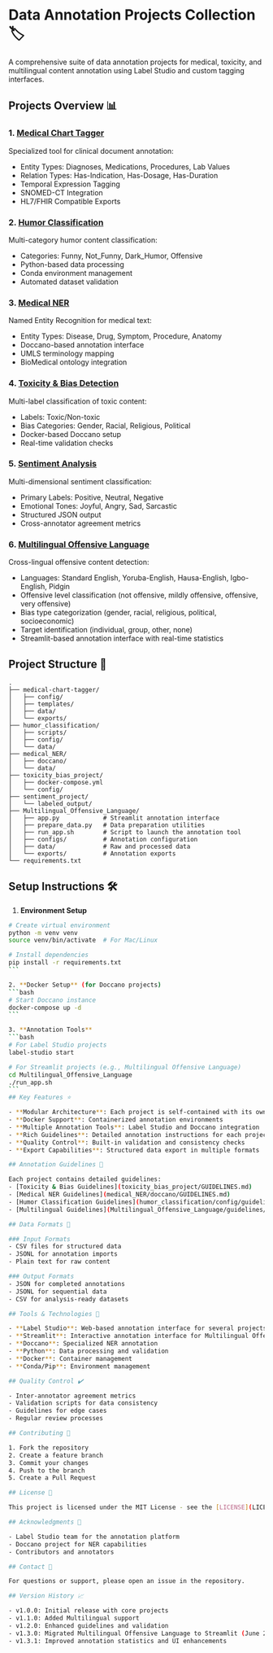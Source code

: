  # Data Annotation Projects Collection 🏷️

A comprehensive suite of data annotation projects for medical, toxicity, and multilingual content annotation using Label Studio and custom tagging interfaces.

## Projects Overview 📊

### 1. [Medical Chart Tagger](medical-chart-tagger)
Specialized tool for clinical document annotation:
- Entity Types: Diagnoses, Medications, Procedures, Lab Values
- Relation Types: Has-Indication, Has-Dosage, Has-Duration
- Temporal Expression Tagging
- SNOMED-CT Integration
- HL7/FHIR Compatible Exports

### 2. [Humor Classification](humor_classification)
Multi-category humor content classification:
- Categories: Funny, Not_Funny, Dark_Humor, Offensive
- Python-based data processing
- Conda environment management
- Automated dataset validation

### 3. [Medical NER](medical_NER)
Named Entity Recognition for medical text:
- Entity Types: Disease, Drug, Symptom, Procedure, Anatomy
- Doccano-based annotation interface
- UMLS terminology mapping
- BioMedical ontology integration

### 4. [Toxicity & Bias Detection](toxicity_bias_project)
Multi-label classification of toxic content:
- Labels: Toxic/Non-toxic
- Bias Categories: Gender, Racial, Religious, Political
- Docker-based Doccano setup
- Real-time validation checks

### 5. [Sentiment Analysis](sentiment_project)
Multi-dimensional sentiment classification:
- Primary Labels: Positive, Neutral, Negative
- Emotional Tones: Joyful, Angry, Sad, Sarcastic
- Structured JSON output
- Cross-annotator agreement metrics

### 6. [Multilingual Offensive Language](Multilingual_Offensive_Language)
Cross-lingual offensive content detection:
- Languages: Standard English, Yoruba-English, Hausa-English, Igbo-English, Pidgin
- Offensive level classification (not offensive, mildly offensive, offensive, very offensive)
- Bias type categorization (gender, racial, religious, political, socioeconomic)
- Target identification (individual, group, other, none)
- Streamlit-based annotation interface with real-time statistics

## Project Structure 📁

```
.
├── medical-chart-tagger/
│   ├── config/
│   ├── templates/
│   ├── data/
│   └── exports/
├── humor_classification/
│   ├── scripts/
│   ├── config/
│   └── data/
├── medical_NER/
│   ├── doccano/
│   └── data/
├── toxicity_bias_project/
│   ├── docker-compose.yml
│   └── config/
├── sentiment_project/
│   └── labeled_output/
├── Multilingual_Offensive_Language/
│   ├── app.py            # Streamlit annotation interface
│   ├── prepare_data.py   # Data preparation utilities
│   ├── run_app.sh        # Script to launch the annotation tool
│   ├── configs/          # Annotation configuration
│   ├── data/             # Raw and processed data
│   └── exports/          # Annotation exports
└── requirements.txt
```

## Setup Instructions 🛠️

1. **Environment Setup**
````bash
# Create virtual environment
python -m venv venv
source venv/bin/activate  # For Mac/Linux

# Install dependencies
pip install -r requirements.txt
```

2. **Docker Setup** (for Doccano projects)
```bash
# Start Doccano instance
docker-compose up -d
```

3. **Annotation Tools**
```bash
# For Label Studio projects
label-studio start

# For Streamlit projects (e.g., Multilingual Offensive Language)
cd Multilingual_Offensive_Language
./run_app.sh
```
## Key Features ⭐

- **Modular Architecture**: Each project is self-contained with its own configuration
- **Docker Support**: Containerized annotation environments
- **Multiple Annotation Tools**: Label Studio and Doccano integration
- **Rich Guidelines**: Detailed annotation instructions for each project
- **Quality Control**: Built-in validation and consistency checks
- **Export Capabilities**: Structured data export in multiple formats

## Annotation Guidelines 📝

Each project contains detailed guidelines:
- [Toxicity & Bias Guidelines](toxicity_bias_project/GUIDELINES.md)
- [Medical NER Guidelines](medical_NER/doccano/GUIDELINES.md)
- [Humor Classification Guidelines](humor_classification/config/guidelines.md)
- [Multilingual Guidelines](Multilingual_Offensive_Language/guidelines/annotation_guidelines.md)

## Data Formats 💾

### Input Formats
- CSV files for structured data
- JSONL for annotation imports
- Plain text for raw content

### Output Formats
- JSON for completed annotations
- JSONL for sequential data
- CSV for analysis-ready datasets

## Tools & Technologies 🔧

- **Label Studio**: Web-based annotation interface for several projects
- **Streamlit**: Interactive annotation interface for Multilingual Offensive Language
- **Doccano**: Specialized NER annotation
- **Python**: Data processing and validation
- **Docker**: Container management
- **Conda/Pip**: Environment management

## Quality Control ✔️

- Inter-annotator agreement metrics
- Validation scripts for data consistency
- Guidelines for edge cases
- Regular review processes

## Contributing 🤝

1. Fork the repository
2. Create a feature branch
3. Commit your changes
4. Push to the branch
5. Create a Pull Request

## License 📄

This project is licensed under the MIT License - see the [LICENSE](LICENSE) file for details.

## Acknowledgments 🙏

- Label Studio team for the annotation platform
- Doccano project for NER capabilities
- Contributors and annotators

## Contact 📧

For questions or support, please open an issue in the repository.

## Version History 📈

- v1.0.0: Initial release with core projects
- v1.1.0: Added Multilingual support
- v1.2.0: Enhanced guidelines and validation
- v1.3.0: Migrated Multilingual Offensive Language to Streamlit (June 2025)
- v1.3.1: Improved annotation statistics and UI enhancements